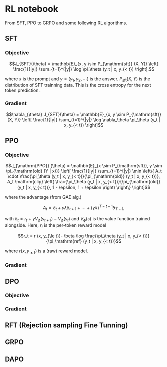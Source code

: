 # RL notebook

From SFT, PPO to GRPO and some following RL algorithms.

## SFT

### Objective

```math
J_{SFT}(\theta) = \mathbb{E}_{x, y \sim P_{\mathrm{sft}} (X, Y)} \left[ \frac{1}{|y|} \sum_{t=1}^{|y|} \log \pi_\theta (y_t | x, y_{< t}) \right],
```
where $`x`$ is the prompt and $`y = (y_1, y_2, \cdots)`$ is the answer. $`P_{\mathrm{sft}} (X, Y)`$ is the distribution of SFT trainning data. This is the cross entropy for the next token prediction.

### Gradient

```math
\nabla_{\theta} J_{SFT}(\theta) = \mathbb{E}_{x, y \sim P_{\mathrm{sft}} (X, Y)} \left[ \frac{1}{|y|} \sum_{t=1}^{|y|} \log \nabla_\theta \pi_\theta (y_t | x, y_{< t}) \right]
```

## PPO

### Objective

```math
J_{\mathrm{PPO}} (\theta) = \mathbb{E}_{x \sim P_{\mathrm{sft}}, y \sim \pi_{\mathrm{old} (Y | x)}} \left[
  \frac{1}{|y|} \sum_{t=1}^{|y|} \min \left\{
    A_t \cdot \frac{\pi_\theta (y_t | x, y_{< t})}{\pi_{\mathrm{old}} (y_t | x, y_{< t})},
    A_t \mathrm{clip} \left(
       \frac{\pi_\theta (y_t | x, y_{< t})}{\pi_{\mathrm{old}} (y_t | x, y_{< t})}, 1 - \epsilon, 1 + \epsilon
    \right)
  \right\}
\right]
```

where the advantage (from GAE alg.)

```math
A_t = \delta_t + \gamma \lambda \delta_{t+1} + \cdots + (\gamma \lambda)^{T-t+1} \delta_{T-1},
```
with $`\delta_t = r_t + \gamma V_\phi(s_{t+1}) - V_\phi (s_t)`$ and $`V_\phi (s)`$ is the value function trained alongside. Here, $`r_t`$ is the per-token reward model

```math
r_t = r (x, y_{\le t})- \beta \log \frac{\pi_\theta (y_t | x, y_{< t})}{\pi_\mathrm{ref} (y_t | x, y_{< t})}
```
where $`r(x,y_{\le t})`$ is a (raw) reward model.


### Gradient

## DPO

### Objective

### Gradient

## RFT (Rejection sampling Fine Tunning)

## GRPO

## DAPO
